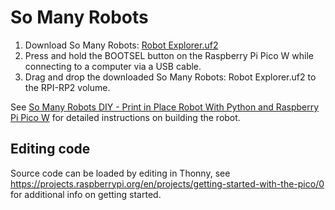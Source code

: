 # So Many Robots

1. Download So Many Robots: [Robot Explorer.uf2](https://github.com/somany-io/robot/raw/refs/heads/main/Robot%20Explorer.uf2)
2. Press and hold the BOOTSEL button on the Raspberry Pi Pico W while connecting to a computer via a USB cable.
3. Drag and drop the downloaded So Many Robots: Robot Explorer.uf2 to the RPI-RP2 volume.

See [So Many Robots DIY - Print in Place Robot With Python and Raspberry Pi Pico W](https://www.instructables.com/So-Many-Robots-DIY-Print-in-Place-Robot-for-STEM-L/) for detailed instructions on building the robot.

## Editing code 
Source code can be loaded by editing in Thonny, see https://projects.raspberrypi.org/en/projects/getting-started-with-the-pico/0 for additional info on getting started.
